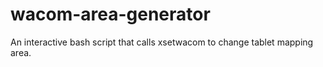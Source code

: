# wacom-area-generator
An interactive bash script that calls xsetwacom to change tablet mapping area.
